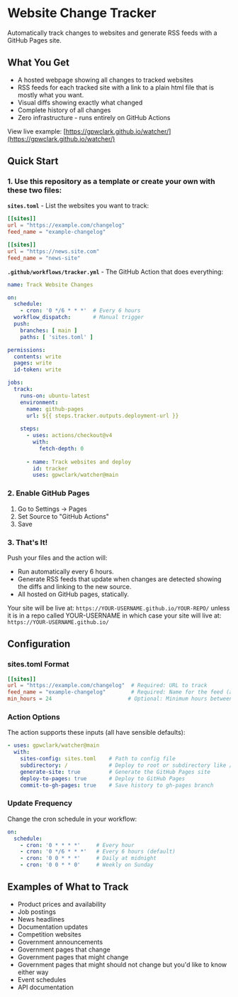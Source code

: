 # Website Change Tracker

Automatically track changes to websites and generate RSS feeds with a GitHub Pages site.

## What You Get

-  A hosted webpage showing all changes to tracked websites
-  RSS feeds for each tracked site with a link to a plain html file that is mostly what you want.
-  Visual diffs showing exactly what changed
-  Complete history of all changes
-  Zero infrastructure - runs entirely on GitHub Actions

View live example: [https://gpwclark.github.io/watcher/](https://gpwclark.github.io/watcher/)

## Quick Start 

### 1.  Use this repository as a template or create your own with these two files:

**`sites.toml`** - List the websites you want to track:
```toml
[[sites]]
url = "https://example.com/changelog"
feed_name = "example-changelog"

[[sites]]
url = "https://news.site.com"
feed_name = "news-site"
```

**`.github/workflows/tracker.yml`** - The GitHub Action that does everything:
```yaml
name: Track Website Changes

on:
  schedule:
    - cron: '0 */6 * * *'  # Every 6 hours
  workflow_dispatch:       # Manual trigger
  push:
    branches: [ main ]
    paths: [ 'sites.toml' ]

permissions:
  contents: write
  pages: write
  id-token: write

jobs:
  track:
    runs-on: ubuntu-latest
    environment:
      name: github-pages
      url: ${{ steps.tracker.outputs.deployment-url }}
    
    steps:
      - uses: actions/checkout@v4
        with:
          fetch-depth: 0
      
      - name: Track websites and deploy
        id: tracker
        uses: gpwclark/watcher@main
```

### 2. Enable GitHub Pages

1. Go to Settings → Pages
2. Set Source to "GitHub Actions"
3. Save

### 3. That's It!

Push your files and the action will:
- Run automatically every 6 hours.
- Generate RSS feeds that update when changes are detected showing the diffs and linking to the new source.
- All hosted on GitHub pages, statically.

Your site will be live at: `https://YOUR-USERNAME.github.io/YOUR-REPO/` unless it is in a repo called
YOUR-USERNAME in which case your site will live at: `https://YOUR-USERNAME.github.io/`

## Configuration

### sites.toml Format

```toml
[[sites]]
url = "https://example.com/changelog"  # Required: URL to track
feed_name = "example-changelog"        # Required: Name for the feed (alphanumeric + hyphens)
min_hours = 24                        # Optional: Minimum hours between checks (default: no limit) but practically it won't matter unless it's greater than the number of hours set in the cronjob.
```

### Action Options

The action supports these inputs (all have sensible defaults):

```yaml
- uses: gpwclark/watcher@main
  with:
    sites-config: sites.toml    # Path to config file
    subdirectory: /             # Deploy to root or subdirectory like /tracker
    generate-site: true         # Generate the GitHub Pages site
    deploy-to-pages: true       # Deploy to GitHub Pages
    commit-to-gh-pages: true    # Save history to gh-pages branch
```

### Update Frequency

Change the cron schedule in your workflow:
```yaml
on:
  schedule:
    - cron: '0 * * * *'     # Every hour
    - cron: '0 */6 * * *'   # Every 6 hours (default)
    - cron: '0 0 * * *'     # Daily at midnight
    - cron: '0 0 * * 0'     # Weekly on Sunday
```
## Examples of What to Track

- Product prices and availability
- Job postings
- News headlines
- Documentation updates
- Competition websites
- Government announcements
- Government pages that change
- Government pages that might change
- Government pages that might should not change but you'd like to know either way
- Event schedules
- API documentation
